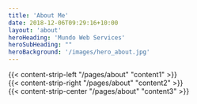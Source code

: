 ```yaml
---
title: 'About Me'
date: 2018-12-06T09:29:16+10:00
layout: 'about'
heroHeading: 'Mundo Web Services'
heroSubHeading: ""
heroBackground: '/images/hero_about.jpg'
---
```


<div>
{{< content-strip-left "/pages/about" "content1" >}}
</div>
<div>
{{< content-strip-right "/pages/about" "content2" >}}
</div>
<div>
{{< content-strip-center "/pages/about" "content3" >}}
</div>
